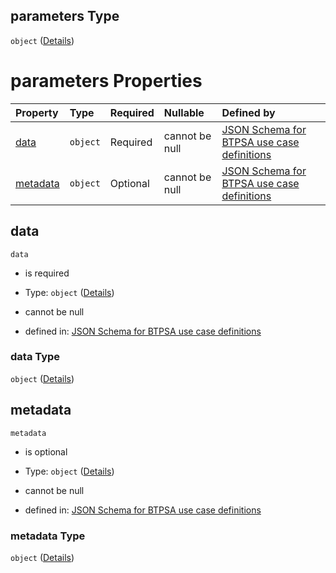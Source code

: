 ## parameters Type

`object` ([Details](btpsa-usecase-properties-services-items-allof-1-then-allof-42-then-allof-5-then-properties-parameters.md))

# parameters Properties

| Property              | Type     | Required | Nullable       | Defined by                                                                                                                                                                                                                                                                                          |
| :-------------------- | :------- | :------- | :------------- | :-------------------------------------------------------------------------------------------------------------------------------------------------------------------------------------------------------------------------------------------------------------------------------------------------- |
| [data](#data)         | `object` | Required | cannot be null | [JSON Schema for BTPSA use case definitions](btpsa-usecase-properties-services-items-allof-1-then-allof-42-then-allof-5-then-properties-parameters-properties-data.md "undefined#/properties/services/items/allOf/1/then/allOf/42/then/allOf/5/then/properties/parameters/properties/data")         |
| [metadata](#metadata) | `object` | Optional | cannot be null | [JSON Schema for BTPSA use case definitions](btpsa-usecase-properties-services-items-allof-1-then-allof-42-then-allof-5-then-properties-parameters-properties-metadata.md "undefined#/properties/services/items/allOf/1/then/allOf/42/then/allOf/5/then/properties/parameters/properties/metadata") |

## data



`data`

*   is required

*   Type: `object` ([Details](btpsa-usecase-properties-services-items-allof-1-then-allof-42-then-allof-5-then-properties-parameters-properties-data.md))

*   cannot be null

*   defined in: [JSON Schema for BTPSA use case definitions](btpsa-usecase-properties-services-items-allof-1-then-allof-42-then-allof-5-then-properties-parameters-properties-data.md "undefined#/properties/services/items/allOf/1/then/allOf/42/then/allOf/5/then/properties/parameters/properties/data")

### data Type

`object` ([Details](btpsa-usecase-properties-services-items-allof-1-then-allof-42-then-allof-5-then-properties-parameters-properties-data.md))

## metadata



`metadata`

*   is optional

*   Type: `object` ([Details](btpsa-usecase-properties-services-items-allof-1-then-allof-42-then-allof-5-then-properties-parameters-properties-metadata.md))

*   cannot be null

*   defined in: [JSON Schema for BTPSA use case definitions](btpsa-usecase-properties-services-items-allof-1-then-allof-42-then-allof-5-then-properties-parameters-properties-metadata.md "undefined#/properties/services/items/allOf/1/then/allOf/42/then/allOf/5/then/properties/parameters/properties/metadata")

### metadata Type

`object` ([Details](btpsa-usecase-properties-services-items-allof-1-then-allof-42-then-allof-5-then-properties-parameters-properties-metadata.md))
